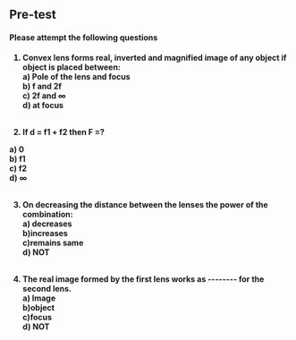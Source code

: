 ## <b> Pre-test
#### Please attempt the following questions

1. Convex lens forms real, inverted and magnified image of any object if object is placed between:<br> 
a) Pole of the lens and focus<br>	<b>b) f and 2f</b>	<br>	 c) 2f and ∞	<br>	 d) at focus<br><br>

2. If d = f1 + f2 then F =?<br>
		
a) 0	<br>		b) f1	<br>	 c) f2		<br> <b>d) ∞</b><br><br>

3. On decreasing the distance between the lenses the power of the combination:<br>
a) decreases	<br>	<b>b)increases</b>	<br>	c)remains same	<br>		d) NOT<br><br>

4. The real image formed by the first lens works as -------- for the second lens.<br>
a) Image	<br>	<b>b)object</b>	<br>	c)focus	<br>		d) NOT


